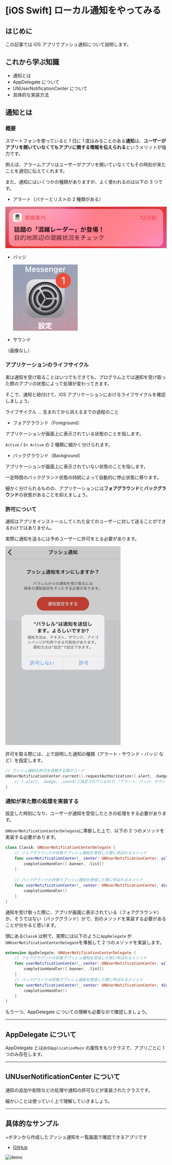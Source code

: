 # [iOS Swift] ローカル通知をやってみる

## はじめに

この記事では iOS アプリでプッシュ通知について説明します。

## これから学ぶ知識

- 通知とは
- AppDelegate について
- UNUserNotificationCenter について
- 具体的な実装方法

## 通知とは

### 概要

スマートフォンを使っていると 1 日に 1 度はみることのある**通知**は、**ユーザーがアプリを開いていなくてもアプリに関する情報を伝えられる**というメリットが強力です。

例えば、アラームアプリはユーザーがアプリを開いていなくてもその時刻が来たことを適切に伝えてくれます。

また、通知にはいくつかの種類がありますが、よく使われるのは以下の 3 つです。

- アラート（バナーとリストの 2 種類がある）

![%5BiOS%20Swift%5D%20%E3%83%AD%E3%83%BC%E3%82%AB%E3%83%AB%E9%80%9A%E7%9F%A5%E3%82%92%E3%82%84%E3%81%A3%E3%81%A6%E3%81%BF%E3%82%8B%20a2b8640e310d4b37adebe333b6ccd484/IMG_0465.jpg](%5BiOS%20Swift%5D%20%E3%83%AD%E3%83%BC%E3%82%AB%E3%83%AB%E9%80%9A%E7%9F%A5%E3%82%92%E3%82%84%E3%81%A3%E3%81%A6%E3%81%BF%E3%82%8B%20a2b8640e310d4b37adebe333b6ccd484/IMG_0465.jpg)

- バッジ

  ![%5BiOS%20Swift%5D%20%E3%83%AD%E3%83%BC%E3%82%AB%E3%83%AB%E9%80%9A%E7%9F%A5%E3%82%92%E3%82%84%E3%81%A3%E3%81%A6%E3%81%BF%E3%82%8B%20a2b8640e310d4b37adebe333b6ccd484/IMG_0464.jpg](%5BiOS%20Swift%5D%20%E3%83%AD%E3%83%BC%E3%82%AB%E3%83%AB%E9%80%9A%E7%9F%A5%E3%82%92%E3%82%84%E3%81%A3%E3%81%A6%E3%81%BF%E3%82%8B%20a2b8640e310d4b37adebe333b6ccd484/IMG_0464.jpg)

- サウンド

（画像なし）

### アプリケーションのライフサイクル

実は通知を受け取ることはいつでもできても、プログラム上では通知を受け取った際のアプリの状態によって処理が変わってきます。

そこで、通知と紐付けて、iOS アプリケーションにおけるライフサイクルを確認しましょう。

ライフサイクル ... 生まれてから消えるまでの過程のこと

- フォアグラウンド（Foreground）

アプリケーションが画面上に表示されている状態のことを指します。

`Active` / `In Active` の 2 種類に細かく分けられます。

- バックグラウンド（Background）

アプリケーションが画面上に表示されていない状態のことを指します。

一定時間のバックグランド状態の持続によって自動的に停止状態に移ります。

細かく分けられるものの、アプリケーションには**フォアグラウンド**と**バックグラウンド**の状態があることを抑えましょう。

### 許可について

通知はアプリをインストールしてくれた全てのユーザーに対して送ることができるわけではありません。

実際に通知を送るには予めユーザーに許可をとる必要があります。

![%5BiOS%20Swift%5D%20%E3%83%AD%E3%83%BC%E3%82%AB%E3%83%AB%E9%80%9A%E7%9F%A5%E3%82%92%E3%82%84%E3%81%A3%E3%81%A6%E3%81%BF%E3%82%8B%20a2b8640e310d4b37adebe333b6ccd484/IMG_0466.jpg](%5BiOS%20Swift%5D%20%E3%83%AD%E3%83%BC%E3%82%AB%E3%83%AB%E9%80%9A%E7%9F%A5%E3%82%92%E3%82%84%E3%81%A3%E3%81%A6%E3%81%BF%E3%82%8B%20a2b8640e310d4b37adebe333b6ccd484/IMG_0466.jpg)

許可を取る際には、上で説明した通知の種類（アラート・サウンド・バッジ など）を指定します。

```swift
// プッシュ通知の許可を依頼する際のコード
UNUserNotificationCenter.current().requestAuthorization([.alert, .badge, .sound]) { (granted, error) in
    // [.alert, .badge, .sound]と指定されているので、「アラート、バッジ、サウンド」の3つに対しての許可をリクエストした
}
```

### 通知が来た際の処理を実装する

設定した時刻になり、ユーザーが通知を受信したときの処理をする必要があります。

`UNUserNotificationCenterDelegate`に準拠した上で、以下の 2 つのメソッドを実装する必要があります。

```swift
class ClassA: UNUserNotificationCenterDelegate {
	// フォアグラウンドの状態でプッシュ通知を受信した際に呼ばれるメソッド
	func userNotificationCenter(_ center: UNUserNotificationCenter, willPresent notification: UNNotification, withCompletionHandler completionHandler: @escaping (UNNotificationPresentationOptions) -> Void) {
		completionHandler([.banner, .list])
	}

	// バックグランドの状態でプッシュ通知を受信した際に呼ばれるメソッド
	func userNotificationCenter(_ center: UNUserNotificationCenter, didReceive response: UNNotificationResponse, withCompletionHandler completionHandler: @escaping () -> Void) {
		completionHandler()
	}
}
```

通知を受け取った際に、アプリが画面に表示されている（フォアグラウンド）か、そうではない（バックグランド）かで、別のメソッドを実装する必要があることが分かると思います。

頭にある`ClassA` は例で、実際には以下のように`AppDelegate` が`UNUserNotificationCenterDelegate`を準拠して 2 つのメソッドを実装します。

```swift
extension AppDelegate: UNUserNotificationCenterDelegate {
    // フォアグラウンドの状態でプッシュ通知を受信した際に呼ばれるメソッド
    func userNotificationCenter(_ center: UNUserNotificationCenter, willPresent notification: UNNotification, withCompletionHandler completionHandler: @escaping (UNNotificationPresentationOptions) -> Void) {
		completionHandler([.banner, .list])
	}
	// バックグランドの状態でプッシュ通知を受信した際に呼ばれるメソッド
	func userNotificationCenter(_ center: UNUserNotificationCenter, didReceive response: UNNotificationResponse, withCompletionHandler completionHandler: @escaping () -> Void) {
		completionHandler()
	}
}
```

もう一つ、AppDelegate についての理解も必要なので確認しましょう。

---

## AppDelegate について

AppDelegate とは`@UIApplicationMain` の属性をもつクラスで、アプリごとに 1 つのみ存在します。

---

## UNUserNotificationCenter について

通知の追加や削除などの処理や通知の許可などが実装されたクラスです。

細かいことは使っていく上で理解していきましょう。

---

## 具体的なサンプル

+ボタンから作成したプッシュ通知を一覧画面で確認できるアプリです

- [GitHub](https://github.com/fummicc1-lit/Sample-LocalNotificationApp-iOS)

![demo](%5BiOS%20Swift%5D%20%E3%83%AD%E3%83%BC%E3%82%AB%E3%83%AB%E9%80%9A%E7%9F%A5%E3%82%92%E3%82%84%E3%81%A3%E3%81%A6%E3%81%BF%E3%82%8B%20a2b8640e310d4b37adebe333b6ccd484/demo.gif)
